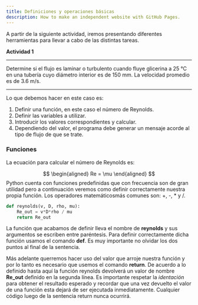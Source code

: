 ```yaml
---
title: Definiciones y operaciones básicas
description: How to make an independent website with GitHub Pages.
---
```


A partir de la siguiente actividad, iremos presentando diferentes herramientas para llevar a cabo de las distintas tareas.

**Actividad 1**

***
Determine si el flujo es laminar o turbulento cuando fluye glicerina a 25 °C en una tubería cuyo diámetro interior es de 150 mm. La velocidad promedio es de 3.6 m/s.
***

Lo que debemos hacer en este caso es:
1. Definir una función, en este caso el número de Reynolds. 
2. Definir las variables a utilizar.
3. Introducir los valores correspondientes y calcular.
4. Dependiendo del valor, el programa debe generar un mensaje acorde al tipo de flujo de que se trate. 

### Funciones	
La ecuación para calcular el número de Reynolds es:

$$
\begin{aligned}
Re = \mu
\end{aligned}
$$
Python cuenta con funciones predefinidas que con frecuencia son de gran utilidad pero a continuación veremos como definir correctamente nuestra propia función. Los operadores matemáticosmás comunes son: +, -, * y /.

```python
def reynolds(v, D, rho, mu):
    Re_out = v*D*rho / mu
    return Re_out
```

La función que acabamos de definir lleva el nombre de **reynolds** y sus argumentos se escriben entre paréntesis. Para definir correctamente dicha función usamos el comando **def**. Es muy importante no olvidar los dos puntos al final de la sentencia.
	
Más adelante querremos hacer uso del valor que arroje nuestra función y por lo tanto es necesario que usemos el comando **return**. De acuerdo a lo definido hasta aquí la función reynolds devolverá un valor de nombre **Re_out** definido en la segunda línea. Es importante respetar la *identación* para obtener el resultado esperado y recordar que una vez devuelto el valor de una función esta dejará de ser ejecutada inmediatamente. Cualquier código luego de la sentencia return nunca ocurrirá.    
